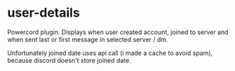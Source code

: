# user-details
Powercord plugin. Displays when user created account, joined to server and when sent last or first message in selected server / dm.

Unfortunately joined date uses api call (i made a cache to avoid spam), because discord doesn't store joined date.
